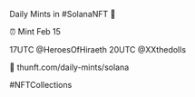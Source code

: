 Daily Mints in #SolanaNFT 🚀

⏰ Mint Feb 15

17UTC @HeroesOfHiraeth
20UTC @XXthedolls

🔗 thunft.com/daily-mints/solana

#NFTCollections